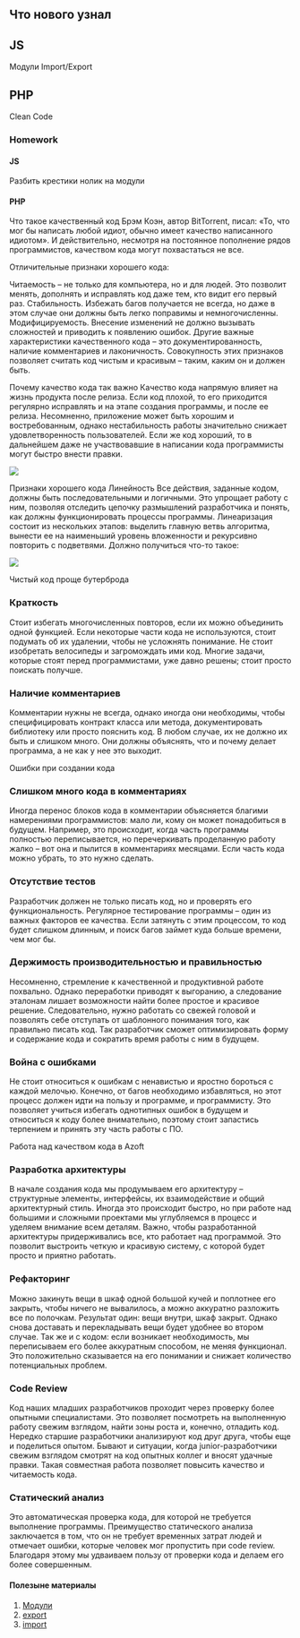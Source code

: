 ## Что нового узнал 
## JS 
Модули
Import/Export

## PHP 
Clean Code

### Homework
#### JS 
Разбить крестики нолик на модули 

#### PHP 

Что такое качественный код
Брэм Коэн, автор BitTorrent, писал: «То, что мог бы написать любой идиот, обычно имеет качество написанного идиотом». И действительно, несмотря на постоянное пополнение рядов программистов, качеством кода могут похвастаться не все. 

Отличительные признаки хорошего кода:

Читаемость – не только для компьютера, но и для людей. Это позволит менять, дополнять и исправлять код даже тем, кто видит его первый раз.
Стабильность. Избежать багов получается не всегда, но даже в этом случае они должны быть легко поправимы и немногочисленны.
Модифицируемость. Внесение изменений не должно вызывать сложностей и приводить к появлению ошибок.
Другие важные характеристики качественного кода – это документированность, наличие комментариев и лаконичность. Совокупность этих признаков позволяет считать код чистым и красивым – таким, каким он и должен быть.

Почему качество кода так важно
Качество кода напрямую влияет на жизнь продукта после релиза. Если код плохой, то его приходится регулярно исправлять и на этапе создания программы, и после ее релиза. Несомненно, приложение может быть хорошим и востребованным, однако нестабильность работы значительно снижает удовлетворенность пользователей. Если же код хороший, то в дальнейшем даже не участвовавшие в написании кода программисты могут быстро внести правки. 



![](https://github.com/amikhailau-sc/Intership/blob/main/19_day/image/Комикс.jpg)

Признаки хорошего кода
Линейность
Все действия, заданные кодом, должны быть последовательными и логичными. Это упрощает работу с ним, позволяя отследить цепочку размышлений разработчика и понять, как должны функционировать процессы программы. Линеаризация состоит из нескольких этапов: выделить главную ветвь алгоритма, вынести ее на наименьший уровень вложенности и рекурсивно повторить с подветвями. Должно получиться что-то такое:

![](https://github.com/amikhailau-sc/Intership/blob/main/19_day/image/Приготовление-бутерброда-1.jpg)

Чистый код проще бутерброда

### Краткость
Стоит избегать многочисленных повторов, если их можно объединить одной функцией. Если некоторые части кода не используются, стоит подумать об их удалении, чтобы не усложнять понимание. Не стоит изобретать велосипеды и загромождать ими код. Многие задачи, которые стоят перед программистами, уже давно решены; стоит просто поискать получше.

### Наличие комментариев
Комментарии нужны не всегда, однако иногда они необходимы, чтобы специфицировать контракт класса или метода, документировать библиотеку или просто пояснить код. В любом случае, их не должно их быть и слишком много. Они должны объяснять, что и почему делает программа, а не как у нее это выходит.

Ошибки при создании кода
### Слишком много кода в комментариях
Иногда перенос блоков кода в комментарии объясняется благими намерениями программистов: мало ли, кому он может понадобиться в будущем. Например, это происходит, когда часть программы полностью переписывается, но перечеркивать проделанную работу жалко – вот она и пылится в комментариях месяцами. Если часть кода можно убрать, то это нужно сделать.

### Отсутствие тестов
Разработчик должен не только писать код, но и проверять его функциональность. Регулярное тестирование программы – один из важных факторов ее качества. Если затянуть с этим процессом, то код будет слишком длинным, и поиск багов займет куда больше времени, чем мог бы.

### Держимость производительностью и правильностью
Несомненно, стремление к качественной и продуктивной работе похвально. Однако переработки приводят к выгоранию, а следование эталонам лишает возможности найти более простое и красивое решение. Следовательно, нужно работать со свежей головой и позволять себе отступать от шаблонного понимания того, как правильно писать код. Так разработчик сможет оптимизировать форму и содержание кода и сократить время работы с ним в будущем.

### Война с ошибками
Не стоит относиться к ошибкам с ненавистью и яростно бороться с каждой мелочью. Конечно, от багов необходимо избавляться, но этот процесс должен идти на пользу и программе, и программисту. Это позволяет учиться избегать однотипных ошибок в будущем и относиться к коду более внимательно, поэтому стоит запастись терпением и принять эту часть работы с ПО.

Работа над качеством кода в Azoft
### Разработка архитектуры
В начале создания кода мы продумываем его архитектуру – структурные элементы, интерфейсы, их взаимодействие и общий архитектурный стиль. Иногда это происходит быстро, но при работе над большими и сложными проектами мы углубляемся в процесс и уделяем внимание всем деталям. Важно, чтобы разработанной архитектуры придерживались все, кто работает над программой. Это позволит выстроить четкую и красивую систему, с которой будет просто и приятно работать. 

### Рефакторинг
Можно закинуть вещи в шкаф одной большой кучей и поплотнее его закрыть, чтобы ничего не вывалилось, а можно аккуратно разложить все по полочкам. Результат один: вещи внутри, шкаф закрыт. Однако снова доставать и перекладывать вещи будет удобнее во втором случае. Так же и с кодом: если возникает необходимость, мы переписываем его более аккуратным способом, не меняя функционал. Это положительно сказывается на его понимании и снижает количество потенциальных проблем.

### Code Review
Код наших младших разработчиков проходит через проверку более опытными специалистами. Это позволяет посмотреть на выполненную работу свежим взглядом, найти зоны роста и, конечно, отладить код. Нередко старшие разработчики анализируют код друг друга, чтобы еще и поделиться опытом. Бывают и ситуации, когда junior-разработчики свежим взглядом смотрят на код опытных коллег и вносят удачные правки. Такая совместная работа позволяет повысить качество и читаемость кода.

### Статический анализ
Это автоматическая проверка кода, для которой не требуется выполнение программы. Преимущество статического анализа заключается в том, что он не требует временных затрат людей и отмечает ошибки, которые человек мог пропустить при code review. Благодаря этому мы удваиваем пользу от проверки кода и делаем его более совершенным.




#### Полезыне материалы
1. [Модули](https://learn.javascript.ru/modules)
2. [export](https://developer.mozilla.org/ru/docs/Web/JavaScript/Reference/Statements/export)
3. [import](https://developer.mozilla.org/ru/docs/Web/JavaScript/Reference/Statements/import)






